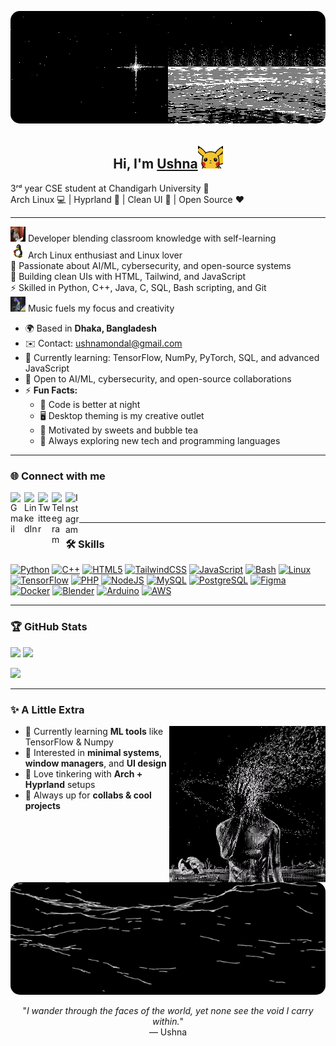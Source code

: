 <p align="center">
  <img src="https://raw.githubusercontent.com/not-Ushna/not-Ushna/main/void.gif" 
       width="100%" height="180px" 
       style="border-radius: 15px;" />
</p>

<h2 align="center">Hi, I'm <a href="https://github.com/not-Ushna">Ushna</a><img src="https://raw.githubusercontent.com/not-Ushna/not-Ushna/main/pikahello.gif" width="40px" height="40px"></h2>

3ʳᵈ year CSE student at Chandigarh University 🏫  
Arch Linux 💻 | Hyprland 🧠 | Clean UI 🎨 | Open Source ❤️

---

<img src="https://raw.githubusercontent.com/not-Ushna/not-Ushna/main/dev.gif" width="24px" height="24px"> Developer blending classroom knowledge with self-learning  
<img src="https://raw.githubusercontent.com/not-Ushna/not-Ushna/main/linux.gif" width="24px" height="24px"> Arch Linux enthusiast and Linux lover  
🧠 Passionate about AI/ML, cybersecurity, and open-source systems  
🎨 Building clean UIs with HTML, Tailwind, and JavaScript  
⚡ Skilled in Python, C++, Java, C, SQL, Bash scripting, and Git  
<img src="https://raw.githubusercontent.com/not-Ushna/not-Ushna/main/peace.gif" width="24px" height="24px"> Music fuels my focus and creativity  

- 🌍 Based in **Dhaka, Bangladesh**  
- ✉️ Contact: [ushnamondal@gmail.com](mailto:ushnamondal@gmail.com)  
- 🧠 Currently learning: TensorFlow, NumPy, PyTorch, SQL, and advanced JavaScript  
- 🤝 Open to AI/ML, cybersecurity, and open-source collaborations  
- ⚡ **Fun Facts:**  
  - 🌙 Code is better at night  
  - 🖥️ Desktop theming is my creative outlet  
  - 🍰 Motivated by sweets and bubble tea  
  - 🚀 Always exploring new tech and programming languages


---

### 🌐 Connect with me

<p align="left">
<a href="mailto:ushnamondal@gmail.com"><img align="left" alt="Gmail" width="22px" src="https://cdn.jsdelivr.net/npm/simple-icons@v3/icons/gmail.svg"/></a>
<a href="https://www.linkedin.com/in/ushnamondal" target="_blank"><img align="left" alt="LinkedIn" width="22px" src="https://cdn.jsdelivr.net/npm/simple-icons@v3/icons/linkedin.svg"/></a>
<a href="https://twitter.com/" target="_blank"><img align="left" alt="Twitter" width="22px" src="https://cdn.jsdelivr.net/npm/simple-icons@v3/icons/twitter.svg"/></a>
<a href="https://t.me/" target="_blank"><img align="left" alt="Telegram" width="22px" src="https://cdn.jsdelivr.net/npm/simple-icons@v3/icons/telegram.svg"/></a>
<a href="https://www.instagram.com/" target="_blank"><img align="left" alt="Instagram" width="22px" src="https://cdn.jsdelivr.net/npm/simple-icons@v3/icons/instagram.svg"/></a>
</p>

<br/>
<br/>

---

### 🛠️ Skills

<p align="left">
<a href="https://www.python.org/" target="_blank"><img src="https://raw.githubusercontent.com/danielcranney/readme-generator/main/public/icons/skills/python-colored.svg" width="36" height="36" alt="Python" /></a>
<a href="https://docs.microsoft.com/en-us/cpp/" target="_blank"><img src="https://raw.githubusercontent.com/danielcranney/readme-generator/main/public/icons/skills/cplusplus-colored.svg" width="36" height="36" alt="C++" /></a>
<a href="https://developer.mozilla.org/en-US/docs/Glossary/HTML5" target="_blank"><img src="https://raw.githubusercontent.com/danielcranney/readme-generator/main/public/icons/skills/html5-colored.svg" width="36" height="36" alt="HTML5" /></a>
<a href="https://tailwindcss.com/" target="_blank"><img src="https://raw.githubusercontent.com/danielcranney/readme-generator/main/public/icons/skills/tailwindcss-colored.svg" width="36" height="36" alt="TailwindCSS" /></a>
<a href="https://developer.mozilla.org/en-US/docs/Web/JavaScript" target="_blank"><img src="https://raw.githubusercontent.com/danielcranney/readme-generator/main/public/icons/skills/javascript-colored.svg" width="36" height="36" alt="JavaScript" /></a>
<a href="https://www.gnu.org/software/bash/" target="_blank"><img src="https://raw.githubusercontent.com/danielcranney/readme-generator/main/public/icons/skills/gnubash.svg" width="36" height="36" alt="Bash" /></a>
<a href="https://www.linux.org" target="_blank"><img src="https://raw.githubusercontent.com/danielcranney/readme-generator/main/public/icons/skills/linux-colored.svg" width="36" height="36" alt="Linux" /></a>
<a href="https://www.tensorflow.org/" target="_blank"><img src="https://raw.githubusercontent.com/danielcranney/readme-generator/main/public/icons/skills/tensorflow-colored.svg" width="36" height="36" alt="TensorFlow" /></a>
<a href="https://www.php.net/" target="_blank"><img src="https://raw.githubusercontent.com/danielcranney/readme-generator/main/public/icons/skills/php-colored.svg" width="36" height="36" alt="PHP" /></a>
<a href="https://nodejs.org/en/" target="_blank"><img src="https://raw.githubusercontent.com/danielcranney/readme-generator/main/public/icons/skills/nodejs-colored.svg" width="36" height="36" alt="NodeJS" /></a>
<a href="https://www.mysql.com/" target="_blank"><img src="https://raw.githubusercontent.com/danielcranney/readme-generator/main/public/icons/skills/mysql-colored.svg" width="36" height="36" alt="MySQL" /></a>
<a href="https://www.postgresql.org/" target="_blank"><img src="https://raw.githubusercontent.com/danielcranney/readme-generator/main/public/icons/skills/postgresql-colored.svg" width="36" height="36" alt="PostgreSQL" /></a>
<a href="https://www.figma.com/" target="_blank"><img src="https://raw.githubusercontent.com/danielcranney/readme-generator/main/public/icons/skills/figma-colored.svg" width="36" height="36" alt="Figma" /></a>
<a href="https://www.docker.com/" target="_blank"><img src="https://raw.githubusercontent.com/danielcranney/readme-generator/main/public/icons/skills/docker-colored.svg" width="36" height="36" alt="Docker" /></a>
<a href="https://www.blender.org/" target="_blank"><img src="https://raw.githubusercontent.com/danielcranney/readme-generator/main/public/icons/skills/blender-colored.svg" width="36" height="36" alt="Blender" /></a>
<a href="https://store.arduino.cc/" target="_blank"><img src="https://raw.githubusercontent.com/danielcranney/readme-generator/main/public/icons/skills/arduino-colored.svg" width="36" height="36" alt="Arduino" /></a>
<a href="https://aws.amazon.com" target="_blank"><img src="https://raw.githubusercontent.com/danielcranney/readme-generator/main/public/icons/skills/aws-colored-dark.svg" width="36" height="36" alt="AWS" /></a>
</p>

---

### 🏆 GitHub Stats

<p>
  <img height="180em" src="https://github-readme-stats.vercel.app/api?username=not-Ushna&show_icons=true&theme=dracula&hide_border=true&count_private=true" />
  <img height="180em" src="https://github-readme-streak-stats.herokuapp.com/?user=not-Ushna&theme=dracula&hide_border=true" />
</p>

<p>
  <img height="180em" src="https://github-readme-stats.vercel.app/api/top-langs/?username=not-Ushna&layout=compact&langs_count=8&theme=dracula&hide_border=true" />
</p>

---

### ✨ A Little Extra
<img align="right" alt="GIF" src="https://raw.githubusercontent.com/not-Ushna/not-Ushna/main/me%3F.gif" width="250"/>

- 🌱 Currently learning **ML tools** like TensorFlow & Numpy  
- 🧠 Interested in **minimal systems**, **window managers**, and **UI design**  
- 🧰 Love tinkering with **Arch + Hyprland** setups  
- 🫧 Always up for **collabs & cool projects**  


<p align="center">
  <img src="https://raw.githubusercontent.com/not-Ushna/not-Ushna/main/are%20you%20lost%3F.gif" 
       width="100%" height="180px" 
       style="border-radius: 15px;" />
</p>
<p align="center">
  "<em>I wander through the faces of the world, yet none see the void I carry within.</em>"<br/>
  — Ushna
</p>

